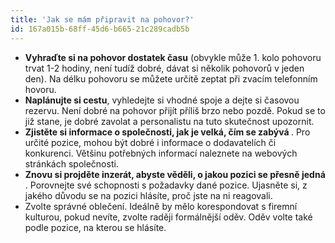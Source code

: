```yaml
---
title: 'Jak se mám připravit na pohovor?'
id: 167a015b-68ff-45d6-b665-21c289cadb5b
---
```

<ul>
	<li><strong>Vyhraďte si na pohovor dostatek      času</strong> (obvykle může 1. kolo pohovoru trvat 1-2 hodiny, není tudíž dobré,      dávat si několik pohovorů v jeden den). Na délku pohovoru se můžete určitě      zeptat při zvacím telefonním hovoru.</li>
	<li><strong>Naplánujte si cestu</strong>, vyhledejte
     si vhodné spoje a dejte si časovou rezervu. Není dobré na pohovor přijít
     příliš brzo nebo pozdě. Pokud se to již stane, je dobré zavolat a
     personalistu na tuto skutečnost upozornit.
	<o:p></o:p></li>
	<li><strong>Zjistěte si informace o
     společnosti, jak je velká, čím se zabývá
	</strong>. Pro určité pozice, mohou být
     dobré i informace o dodavatelích či konkurenci. Většinu potřebných
     informací naleznete na webových stránkách společnosti.
	<o:p></o:p></li>
	<li><strong>Znovu si projděte inzerát,
     abyste věděli, o jakou pozici se přesně jedná
	</strong>. Porovnejte své schopnosti s
     požadavky dané pozice. Ujasněte si, z jakého důvodu se na pozici hlásíte,
     proč jste na ni reagovali.
	<o:p></o:p></li>
	<li>Zvolte správné oblečení.
     Ideálně by mělo korespondovat s firemní kulturou, pokud nevíte, zvolte
     raději formálnější oděv. Oděv volte také podle pozice, na kterou se
     hlásíte.
	</li>
</ul>